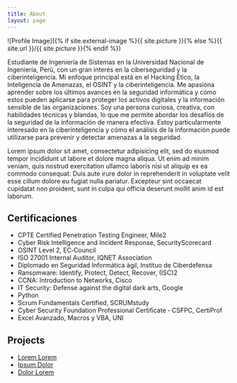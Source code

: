 ```yaml
---
title: About
layout: page
---
```

![Profile Image]({% if site.external-image %}{{ site.picture }}{% else %}{{ site.url }}/{{ site.picture }}{% endif %})

<p>Estudiante de Ingeniería de Sistemas en la Universidad Nacional de Ingeniería, Perú, con un gran interés en la ciberseguridad y la ciberinteligencia. Mi enfoque principal está en el Hacking Ético, la Inteligencia de Amenazas, el OSINT y la ciberinteligencia. Me apasiona aprender sobre los últimos avances en la seguridad informática y cómo estos pueden aplicarse para proteger los activos digitales y la información sensible de las organizaciones. Soy una persona curiosa, creativa, con habilidades técnicas y blandas, lo que me permite abordar los desafíos de la seguridad de la información de manera efectiva. Estoy particularmente interesado en la ciberinteligencia y cómo el análisis de la información puede utilizarse para prevenir y detectar amenazas a la seguridad.</p>

<p>Lorem ipsum dolor sit amet, consectetur adipisicing elit, sed do eiusmod
tempor incididunt ut labore et dolore magna aliqua. Ut enim ad minim veniam,
quis nostrud exercitation ullamco laboris nisi ut aliquip ex ea commodo
consequat. Duis aute irure dolor in reprehenderit in voluptate velit esse
cillum dolore eu fugiat nulla pariatur. Excepteur sint occaecat cupidatat non
proident, sunt in culpa qui officia deserunt mollit anim id est laborum.</p>

<h2>Certificaciones</h2>

<ul class="skill-list">
	<li>CPTE Certified Penetration Testing Engineer, Mile2</li>
	<li>Cyber Risk Intelligence and Incident Response, SecurityScorecard</li>
	<li>OSINT Level 2, EC‑Council</li>
	<li>ISO 27001 Internal Auditor, IQNET Association</li>
	<li>Diplomado en Seguridad Informática ágil, Instituo de Ciberdefensa</li>
	<liCyberOps Associate, Cisco</li>
	<li>Ransomware:  Identify, Protect, Detect, Recover, (ISC)2</li>
	<li>CCNA: Introduction to Networks, Cisco</li>
	<li>IT Security:  Defense against the digital dark arts, Google</li>
	<li>Python</li>
	<li>Scrum Fundamentals Certified, SCRUMstudy</li>
	<li>Cyber Security Foundation Professional Certificate ‑ CSFPC, CertiProf</li>
	<li>Excel Avanzado, Macros y VBA, UNI</li>
</ul>

<h2>Projects</h2>

<ul>
	<li><a href="https://github.com/">Lorem Lorem</a></li>
	<li><a href="https://github.com/">Ipsum Dolor</a></li>
	<li><a href="https://github.com/">Dolor Lorem</a></li>
</ul>
